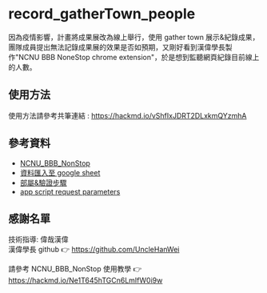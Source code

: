 # record_gatherTown_people
因為疫情影響，計畫將成果展改為線上舉行，使用 gather town 展示&紀錄成果，團隊成員提出無法記錄成果展的效果是否如預期，又剛好看到漢偉學長製作"NCNU BBB NoneStop chrome extension"，於是想到監聽網頁紀錄目前線上的人數。

## 使用方法
使用方法請參考共筆連結 : https://hackmd.io/vShfIxJDRT2DLxkmQYzmhA 

## 參考資料
- [NCNU_BBB_NonStop](https://github.com/UncleHanWei/NCNU_BBB_NonStop)
- [資料匯入至 google sheet](https://medium.com/unalai/%E5%AF%AB%E7%B5%A6%E7%B4%94%E5%89%8D%E7%AB%AF-%E8%AE%93-google-sheets-%E7%95%B6%E4%BD%A0%E7%9A%84%E5%BE%8C%E7%AB%AF%E5%AE%8C%E6%88%90%E5%AF%AB%E5%85%A5%E5%8A%9F%E8%83%BD-715799e5e013)
- [部屬&驗證步驟](https://www.marketersgo.com/marketing-tools/202005/google-sheets-script/)
- [app script request parameters](https://developers.google.com/apps-script/guides/web#url_parameters)
## 感謝名單
技術指導: 偉哉漢偉 <br/>
漢偉學長 github :point_right: https://github.com/UncleHanWei


請參考 NCNU_BBB_NonStop 使用教學 :point_right: https://hackmd.io/Ne1T645hTGCn6LmIfW0i9w
